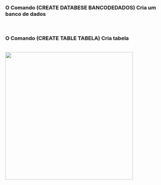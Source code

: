 <h3>O Comando (CREATE DATABESE BANCODEDADOS) Cria um banco de dados</h3><br>
<h3>O Comando (CREATE TABLE TABELA) Cria tabela</h3> <br>
<img src="https://user-images.githubusercontent.com/61218420/102028028-c8e07f80-3d86-11eb-80f8-673d7e86c35f.png" width=400>
